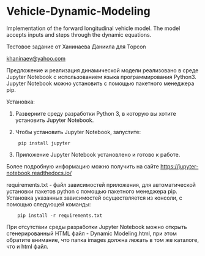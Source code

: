 # Vehicle-Dynamic-Modeling
Implementation of the forward longitudinal vehicle model. The model accepts inputs and steps through the dynamic equations.

Тестовое задание от Ханинаева Даниила для Topcon

khaninaev@yahoo.com

Предложение и реализация динамической модели реализовано в среде Jupyter Notebook с использованием языка программирования Python3.
Jupyter Notebook можно установить с помощью пакетного менеджера pip.

Установка:
1. Разверните среду разработки Python 3, в которую вы хотите установить Jupyter Notebook.
2. Чтобы установить Jupyter Notebook, запустите:

        pip install jupyter

3. Приложение Jupyter Notebook установлено и готово к работе.

Более подробную информацию можно получить на сайте https://jupyter-notebook.readthedocs.io/

requirements.txt - файл зависимостей приложения, для автоматической установки пакетов python с помощью пакетного менеджера pip.
Установка указанных зависимостей осуществляется из консоли, с помощью следующей команды:
        
        pip install -r requirements.txt


При отсутствии среды разработки Jupyter Notebook можно открыть сгенерированный HTML файл - Dynamic Modeling.html, при этом обратите внимание, что папка images должна лежать в том же каталоге, что и html файл.
